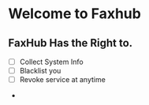 # Welcome to Faxhub

## FaxHub Has the Right to.

* [ ] Collect System Info
* [ ] Blacklist you
* [ ] Revoke service at anytime
*
